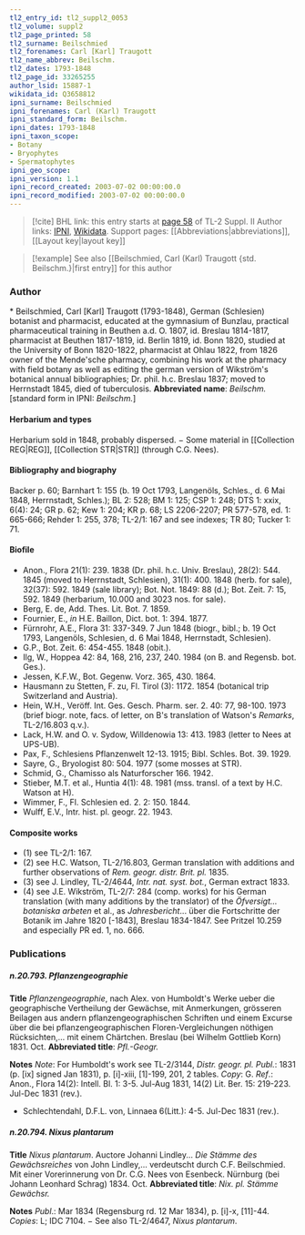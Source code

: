 ```yaml
---
tl2_entry_id: tl2_suppl2_0053
tl2_volume: suppl2
tl2_page_printed: 58
tl2_surname: Beilschmied
tl2_forenames: Carl [Karl] Traugott
tl2_name_abbrev: Beilschm.
tl2_dates: 1793-1848
tl2_page_id: 33265255
author_lsid: 15887-1
wikidata_id: Q3658812
ipni_surname: Beilschmied
ipni_forenames: Carl (Karl) Traugott
ipni_standard_form: Beilschm.
ipni_dates: 1793-1848
ipni_taxon_scope: 
- Botany
- Bryophytes
- Spermatophytes
ipni_geo_scope: 
ipni_version: 1.1
ipni_record_created: 2003-07-02 00:00:00.0
ipni_record_modified: 2003-07-02 00:00:00.0
---
```


> [!cite] BHL link: this entry starts at [page 58](https://www.biodiversitylibrary.org/page/33265255) of TL-2 Suppl. II
> Author links: [IPNI](https://www.ipni.org/a/15887-1), [Wikidata](https://www.wikidata.org/wiki/Q3658812). Support pages: [[Abbreviations|abbreviations]], [[Layout key|layout key]]

> [!example] See also [[Beilschmied, Carl (Karl) Traugott {std. Beilschm.}|first entry]] for this author

### Author

\* Beilschmied, Carl \[Karl\] Traugott (1793-1848), German (Schlesien) botanist and pharmacist, educated at the gymnasium of Bunzlau, practical pharmaceutical training in Beuthen a.d. O. 1807, id. Breslau 1814-1817, pharmacist at Beuthen 1817-1819, id. Berlin 1819, id. Bonn 1820, studied at the University of Bonn 1820-1822, pharmacist at Ohlau 1822, from 1826 owner of the Mende'sche pharmacy, combining his work at the pharmacy with field botany as well as editing the german version of Wikström's botanical annual bibliographies; Dr. phil. h.c. Breslau 1837; moved to Herrnstadt 1845, died of tuberculosis. 
**Abbreviated name**: *Beilschm.* \[standard form in IPNI: *Beilschm.*\]

#### Herbarium and types

Herbarium sold in 1848, probably dispersed. − Some material in [[Collection REG|REG]], [[Collection STR|STR]] (through C.G. Nees).

#### Bibliography and biography

Backer p. 60; Barnhart 1: 155 (b. 19 Oct 1793, Langenöls, Schles., d. 6 Mai 1848, Herrnstadt, Schles.); BL 2: 528; BM 1: 125; CSP 1: 248; DTS 1: xxix, 6(4): 24; GR p. 62; Kew 1: 204; KR p. 68; LS 2206-2207; PR 577-578, ed. 1: 665-666; Rehder 1: 255, 378; TL-2/1: 167 and see indexes; TR 80; Tucker 1: 71.

#### Biofile

- Anon., Flora 21(1): 239. 1838 (Dr. phil. h.c. Univ. Breslau), 28(2): 544. 1845 (moved to Herrnstadt, Schlesien), 31(1): 400. 1848 (herb. for sale), 32(37): 592. 1849 (sale library); Bot. Not. 1849: 88 (d.); Bot. Zeit. 7: 15, 592. 1849 (herbarium, 10.000 and 3023 nos. for sale).
- Berg, E. de, Add. Thes. Lit. Bot. 7. 1859.
- Fournier, E., *in* H.E. Baillon, Dict. bot. 1: 394. 1877.
- Fürnrohr, A.E., Flora 31: 337-349. 7 Jun 1848 (biogr., bibl.; b. 19 Oct 1793, Langenöls, Schlesien, d. 6 Mai 1848, Herrnstadt, Schlesien).
- G.P., Bot. Zeit. 6: 454-455. 1848 (obit.).
- Ilg, W., Hoppea 42: 84, 168, 216, 237, 240. 1984 (on B. and Regensb. bot. Ges.).
- Jessen, K.F.W., Bot. Gegenw. Vorz. 365, 430. 1864.
- Hausmann zu Stetten, F. zu, Fl. Tirol (3): 1172. 1854 (botanical trip Switzerland and Austria).
- Hein, W.H., Veröff. Int. Ges. Gesch. Pharm. ser. 2. 40: 77, 98-100. 1973 (brief biogr. note, facs. of letter, on B's translation of Watson's *Remarks*, TL-2/16.803 q.v.).
- Lack, H.W. and O. v. Sydow, Willdenowia 13: 413. 1983 (letter to Nees at UPS-UB).
- Pax, F., Schlesiens Pflanzenwelt 12-13. 1915; Bibl. Schles. Bot. 39. 1929.
- Sayre, G., Bryologist 80: 504. 1977 (some mosses at STR).
- Schmid, G., Chamisso als Naturforscher 166. 1942.
- Stieber, M.T. et al., Huntia 4(1): 48. 1981 (mss. transl. of a text by H.C. Watson at H).
- Wimmer, F., Fl. Schlesien ed. 2. 2: 150. 1844.
- Wulff, E.V., Intr. hist. pl. geogr. 22. 1943.

#### Composite works

- (1) see TL-2/1: 167.
- (2) see H.C. Watson, TL-2/16.803, German translation with additions and further observations of *Rem. geogr. distr. Brit. pl.* 1835.
- (3) see J. Lindley, TL-2/4644, *Intr. nat. syst. bot.*, German extract 1833.
- (4) see J.E. Wikström, TL-2/7: 284 (comp. works) for his German translation (with many additions by the translator) of the *Öfversigt... botaniska arbeten* et al., as *Jahresbericht*... über die Fortschritte der Botanik im Jahre 1820 \[-1843\], Breslau 1834-1847. See Pritzel 10.259 and especially PR ed. 1, no. 666.

### Publications

##### n.20.793. Pflanzengeographie

**Title**
*Pflanzengeographie*, nach Alex. von Humboldt's Werke ueber die geographische Vertheilung der Gewächse, mit Anmerkungen, grösseren Beilagen aus andern pflanzengeographischen Schriften und einem Excurse über die bei pflanzengeographischen Floren-Vergleichungen nöthigen Rücksichten,... mit einem Chärtchen. Breslau (bei Wilhelm Gottlieb Korn) 1831. Oct.
**Abbreviated title**: *Pfl.-Geogr.*

**Notes**
*Note*: For Humboldt's work see TL-2/3144, *Distr. geogr. pl. Publ.*: 1831 (p. \[ix\] signed Jan 1831), p. \[i\]-xiii, \[1\]-199, 201, 2 tables. *Copy*: G.
*Ref*.: Anon., Flora 14(2): Intell. Bl. 1: 3-5. Jul-Aug 1831, 14(2) Lit. Ber. 15: 219-223. Jul-Dec 1831 (rev.).
- Schlechtendahl, D.F.L. von, Linnaea 6(Litt.): 4-5. Jul-Dec 1831 (rev.).

##### n.20.794. Nixus plantarum

**Title**
*Nixus plantarum*. Auctore Johanni Lindley... *Die Stämme des Gewächsreiches* von John Lindley,... verdeutscht durch C.F. Beilschmied. Mit einer Vorerinnerung von Dr. C.G. Nees von Esenbeck. Nürnburg (bei Johann Leonhard Schrag) 1834. Oct.
**Abbreviated title**: *Nix. pl. Stämme Gewächsr.*

**Notes**
*Publ*.: Mar 1834 (Regensburg rd. 12 Mar 1834), p. \[i\]-x, \[11\]-44. *Copies*: L; IDC 7104. − See also TL-2/4647, *Nixus plantarum*.

